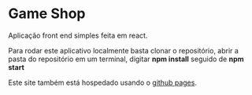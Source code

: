 # Game Shop
Aplicação front end simples feita em react.

Para rodar este aplicativo localmente basta clonar o repositório, abrir a pasta do repositório em um terminal, digitar **npm install** seguido de **npm start**

Este site também está hospedado usando o [github pages](https://gabrielpradoc.github.io/react-game-shop/).
